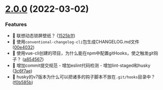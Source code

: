 # [2.0.0](https://github.com/zhouhuafei/readme-notes/compare/v1.0.0...v2.0.0) (2022-03-02)


### Features

* 🎸 联想动态锁屏壁纸？ ([1525b1f](https://github.com/zhouhuafei/readme-notes/commit/1525b1fe74a50ba78ccc04d85109c780a9ef398b))
* 🎸 使用`conventional-changelog-cli`包生成CHANGELOG.md文件 ([00e4032](https://github.com/zhouhuafei/readme-notes/commit/00e40329680ab1d655cb2e3b6f13e689c59aa146))
* 🎸 使用vue-cli创建的项目，为什么能在npm中配置gitHooks，使之触发git钩子？ ([a854567](https://github.com/zhouhuafei/readme-notes/commit/a8545671242a8bda32a84afddb8a2b2cefefa46c))
* 🎸 增加commit提交规范 - 增加eslint代码检测 - 增加lint-staged和husky ([3c6f7ae](https://github.com/zhouhuafei/readme-notes/commit/3c6f7ae289ff996ffd10d773de5aea912bad249d))
* 🎸 husky的v7版本为什么可以把诸多的钩子脚本不放在`.git/hooks`目录中？ ([f0b585b](https://github.com/zhouhuafei/readme-notes/commit/f0b585b8bbd07c23e001848a815b7d7cec2c9907))



